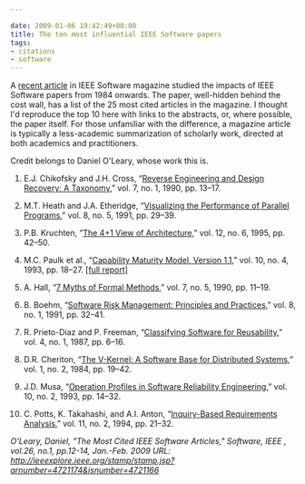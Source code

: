 ```yaml
---

date: 2009-01-06 19:42:49+00:00
title: The ten most influential IEEE Software papers
tags:
- citations
- software
---
```


A [recent article](http://ieeexplore.ieee.org/xpls/abs_all.jsp?isnumber=4721166&arnumber=4721174) in IEEE Software magazine studied the impacts of IEEE Software papers from 1984 onwards. The paper, well-hidden behind the cost wall, has a list of the 25 most cited articles in the magazine. I thought I'd reproduce the top 10 here with links to the abstracts, or, where possible, the paper itself. For those unfamiliar with the difference, a magazine article is typically a less-academic summarization of scholarly work, directed at both academics and practitioners.

Credit belongs to Daniel O'Leary, whose work this is.




	
  1. E.J. Chikofsky and J.H. Cross, “[Reverse Engineering and Design Recovery: A Taxonomy](http://www.st.cs.uni-saarland.de/edu/se/2007/exercises/ReengineeringTaxonomy.pdf),” vol. 7, no. 1, 1990, pp. 13–17.

	
  2. M.T. Heath and J.A. Etheridge, “[Visualizing the Performance of Parallel Programs](http://ieeexplore.ieee.org/xpls/abs_all.jsp?arnumber=84214),” vol. 8, no. 5, 1991, pp. 29–39.

	
  3. P.B. Kruchten, “[The 4+1 View of Architecture](http://philippe.kruchten.com/architecture/Kruchten%201995%204p1.pdf),” vol. 12, no. 6, 1995, pp. 42–50. 

	
  4. M.C. Paulk et al., “[Capability Maturity Model, Version 1.1](http://ieeexplore.ieee.org/xpls/abs_all.jsp?arnumber=219617),” vol. 10, no. 4, 1993, pp. 18–27. [[full report]](http://www.sei.cmu.edu/pub/documents/93.reports/pdf/tr24.93.pdf)

	
  5. A. Hall, “[7 Myths of Formal Methods](https://cours.ele.etsmtl.ca/academique/mgl/mgl806/Textes/7myths1990.pdf),” vol. 7, no. 5, 1990, pp. 11–19.

	
  6. B. Boehm, “[Software Risk Management: Principles and Practices](http://www.classes.cec.wustl.edu/~cse528/PrinciplesandPractices.pdf),” vol. 8, no. 1, 1991, pp. 32–41.

	
  7. R. Prieto-Diaz and P. Freeman, “[Classifying Software for Reusability](http://ieeexplore.ieee.org/xpls/abs_all.jsp?arnumber=1695670),” vol. 4, no. 1, 1987, pp. 6–16.

	
  8. D.R. Cheriton, “[The V-Kernel: A Software Base for Distributed Systems](http://ieeexplore.ieee.org/xpls/abs_all.jsp?arnumber=1695129),” vol. 1, no. 2, 1984, pp. 19–42.

	
  9. J.D. Musa, “[Operation Profiles in Software Reliability Engineering](http://ieeexplore.ieee.org/xpls/abs_all.jsp?arnumber=199724),” vol. 10, no. 2, 1993, pp. 14–32.

	
  10. C. Potts, K. Takahashi, and A.I. Anton, “[Inquiry-Based Requirements Analysis](http://citeseerx.ist.psu.edu/viewdoc/download?doi=10.1.1.31.4328&rep=rep1&type=pdf),” vol. 11, no. 2, 1994, pp. 21–32.



_O'Leary, Daniel, "The Most Cited IEEE Software Articles," Software, IEEE , vol.26, no.1, pp.12-14, Jan.-Feb. 2009
URL: http://ieeexplore.ieee.org/stamp/stamp.jsp?arnumber=4721174&isnumber=4721166_
